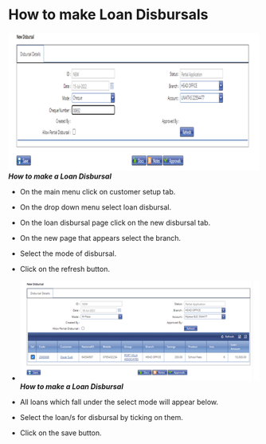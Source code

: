 # How to make Loan Disbursals
![How to make loan disbursals on the MFI Expert application](./images/Loan_disbursal.png "Loan Disbursal")\
***How to make a Loan Disbursal***

- On the main menu click on customer setup tab.
- On the drop down menu select loan disbursal.
- On the loan disbursal page click on the new disbursal tab.
- On the new page that appears select the branch.
- Select the mode of disbursal.
- Click on the refresh button.
- ![How to make loan disbursals on the MFI Expert application](./images/Loans_to_be_disbursed.png "Loan Disbursal")\
***How to make a Loan Disbursal***



- All loans which fall under the select mode will appear below.
- Select the loan/s for disbursal by ticking on them.
- Click on the save button.
